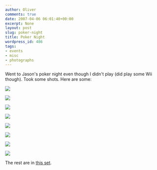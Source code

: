 ```yaml
---
author: Oliver
comments: true
date: 2007-04-06 06:01:40+00:00
excerpt: None
layout: post
slug: poker-night
title: Poker Night
wordpress_id: 486
tags:
- events
- misc
- photographs
---
```


Went to Jason's poker night even though I didn't play (did play some Wii though).  Took some shots.  Here are some:

<a title="Chips" href="http://flickr.com/photos/owiber/447973878/"><img src="http://farm1.static.flickr.com/178/447973878_9eb6fd08c8.jpg" /></a>

<a title="Andrew" href="http://flickr.com/photos/owiber/447965469/"><img src="http://farm1.static.flickr.com/203/447965469_f7f73ae3e8.jpg" /></a>

<a title="Caged!" href="http://flickr.com/photos/owiber/447955751/"><img src="http://farm1.static.flickr.com/220/447955751_c0cccd1eec.jpg" /></a>

<a title="Cards" href="http://flickr.com/photos/owiber/447962281/"><img src="http://farm1.static.flickr.com/179/447962281_4cbc743a3b.jpg" /></a>

<a title="Bet" href="http://flickr.com/photos/owiber/447945822/"><img src="http://farm1.static.flickr.com/228/447945822_ed73227d16.jpg" /></a>

<a title="Patrick" href="http://flickr.com/photos/owiber/447942516/"><img src="http://farm1.static.flickr.com/202/447942516_989df5d904.jpg" /></a>

<a title="Poker!" href="http://flickr.com/photos/owiber/447948780/"><img src="http://farm1.static.flickr.com/221/447948780_fa069a2c9a.jpg" /></a>

<a title="Matt" href="http://flickr.com/photos/owiber/447939121/"><img src="http://farm1.static.flickr.com/191/447939121_06323ec899.jpg" /></a>

The rest are in <a href="http://www.flickr.com/photos/owiber/sets/72157600050645127/">this set</a>.